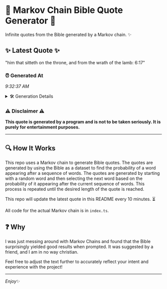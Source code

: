 # 📖 Markov Chain Bible Quote Generator 📖

Infinite quotes from the Bible generated by a Markov chain. ✨

## ✨ Latest Quote ✨
"him that sitteth on the throne, and from the wrath of the lamb: 6:17"

### ⏰ Generated At
*9:32:37 AM*

<details>
    <summary>🛠️ Generation Details</summary>
    <p>
        <strong>🌱 Seed:</strong> him<br>
        <strong>🔄 Iterations:</strong> 13<br>
        <strong>📜 Context History:</strong><br>[ him ]: that<br>[ him, that ]: sitteth<br>[ him, that, sitteth ]: on<br>[ him, that, sitteth, on ]: the<br>[ him, that, sitteth, on, the ]: throne,<br>[ him, that, sitteth, on, the, throne, ]: and<br>[ that, sitteth, on, the, throne,, and ]: from<br>[ sitteth, on, the, throne,, and, from ]: the<br>[ on, the, throne,, and, from, the ]: wrath<br>[ the, throne,, and, from, the, wrath ]: of<br>[ throne,, and, from, the, wrath, of ]: the<br>[ and, from, the, wrath, of, the ]: lamb:<br>[ from, the, wrath, of, the, lamb: ]: 6:17<br>
    </p>
</details>

### ⚠️ Disclaimer ⚠️
**This quote is generated by a program and is not to be taken seriously. It is purely for entertainment purposes.**

---

## 🔍 How It Works

This repo uses a Markov chain to generate Bible quotes. The quotes are generated by using the Bible as a dataset to find the probability of a word appearing after a sequence of words. The quotes are generated by starting with a random word and then selecting the next word based on the probability of it appearing after the current sequence of words. This process is repeated until the desired length of the quote is reached.

This repo will update the latest quote in this README every 10 minutes. ⏳

All code for the actual Markov chain is in `index.ts`.

## ❓ Why

I was just messing around with Markov Chains and found that the Bible surprisingly yielded good results when prompted. 
It was suggested by a friend, and I am in no way christian.

Feel free to adjust the text further to accurately reflect your intent and experience with the project!

---

*Enjoy*✨
